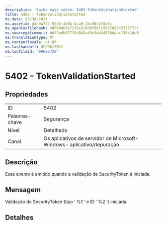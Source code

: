 ```yaml
---
description: 'Saiba mais sobre: 5402-TokenValidationStarted'
title: 5402 - TokenValidationStarted
ms.date: 03/30/2017
ms.assetid: d3e9a727-92dd-4d5b-bca9-2ec98c1fde5c
ms.openlocfilehash: 9d060dbfe72f9c61dd9f961c5b37095c537377cc
ms.sourcegitcommit: ddf7edb67715a5b9a45e3dd44536dabc153c1de0
ms.translationtype: MT
ms.contentlocale: pt-BR
ms.lasthandoff: 02/06/2021
ms.locfileid: "99686720"
---
```

# <a name="5402---tokenvalidationstarted"></a>5402 - TokenValidationStarted

## <a name="properties"></a>Propriedades  
  
|||  
|-|-|  
|ID|5402|  
|Palavras-chave|Segurança|  
|Nível|Detalhado|  
|Canal|Os aplicativos de servidor de Microsoft-Windows- aplicativo/depuração|  
  
## <a name="description"></a>Descrição  

 Esse evento é emitido quando a validação de SecurityToken é iniciada.  
  
## <a name="message"></a>Mensagem  

 Validação de SecurityToken (tipo ' %1 ' e ID ' %2 ') iniciada.  
  
## <a name="details"></a>Detalhes
